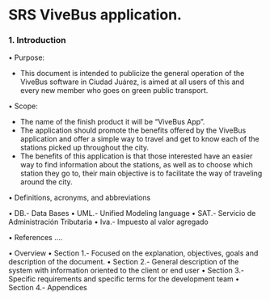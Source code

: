 # SRS ViveBus application.
### 1.	Introduction
•	Purpose: 
* This document is intended to publicize the general operation
of the ViveBus software in Ciudad Juárez, is aimed at all users of this and every new member who goes on green public transport.

•	Scope: 
* The name of the finish product it will be “ViveBus App”. 
* The application should promote the benefits offered by the ViveBus application and offer a simple way to travel and get to know each of the stations picked up throughout the city.
* The benefits of this application is that those interested have an easier way to find information about the stations, as well as to choose which station they go to, their main objective is to facilitate the way of traveling around the city.

•	Definitions, acronyms, and abbreviations

•	 DB.- Data Bases
•	UML.- Unified Modeling language 
•	SAT.- Servicio de Administración Tributaria 
•	Iva.- Impuesto al valor agregado

•	References
....

•	Overview 
•	Section 1.- Focused on the explanation, objectives, goals and description of the document.
•	Section 2.- General description of the system with information oriented to the client or end user
•	Section 3.- Specific requirements and specific terms for the development team
•	Section 4.- Appendices

